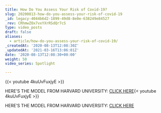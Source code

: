 ```yaml
---
title: How Do You Assess Your Risk of Covid-19?
slug: 20200813-how-do-you-assess-your-risk-of-covid-19
_id: legacy-4044b6d2-1899-49d8-8e0e-638249e84527
_rev: CRhmwZOx7vxYXrRSdQr7cS
type: video_posts
draft: false
aliases:
  - article/how-do-you-assess-your-risk-of-covid-19/
_createdAt: '2020-08-13T12:08:30Z'
_updatedAt: '2021-03-16T13:06:01Z'
date: '2020-08-13T12:08:30+00:00'
weight: 50
video_series: Spotlight

---
```

{{< youtube 4kuUvFuxjyE >}}

HERE’S THE MODEL FROM HARVARD UNIVERSITY: [CLICK HERE](https://globalepidemics.org/){< youtube 4kuUvFuxjyE >}}

HERE’S THE MODEL FROM HARVARD UNIVERSITY: [CLICK HERE](https://globalepidemics.org/)
